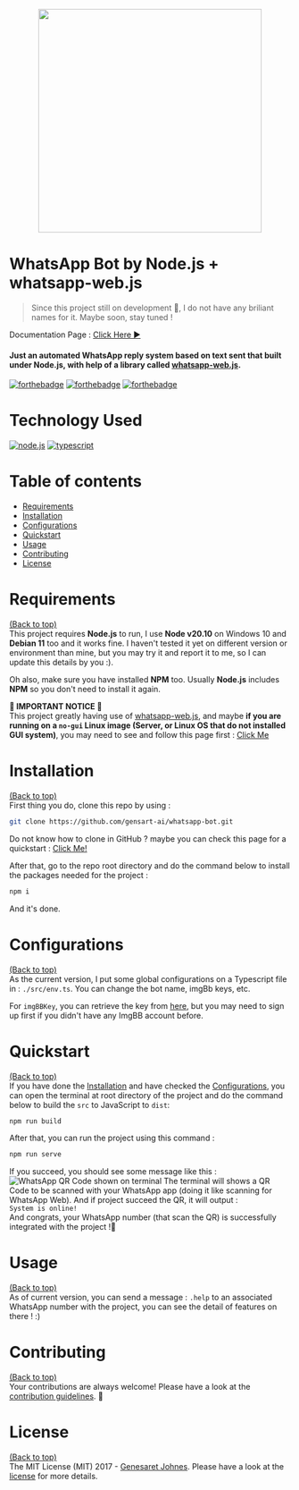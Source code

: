 
<p align="center">
  <img width="400" height="400" src="https://i.ibb.co/7y1v1q4/hour.png">
</p>

# WhatsApp Bot by Node.js + whatsapp-web.js
> Since this project still on development 🚧, I do not have any briliant names for it. Maybe soon, stay tuned !  

Documentation Page : [Click Here ▶](https://gensart-ai.github.io/whatsapp-bot)
#### Just an automated WhatsApp reply system based on text sent that built under Node.js, with help of a library called [whatsapp-web.js](https://wwebjs.dev/).

[![forthebadge](https://forthebadge.com/images/badges/made-with-javascript.png)](https://nodejs.org)
[![forthebadge](https://forthebadge.com/images/badges/powered-by-electricity.png)](https://web.pln.co.id/tentang-kami/profil-perusahaan)
[![forthebadge](http://forthebadge.com/images/badges/built-with-love.svg)](http://forthebadge.com)
# Technology Used
<a href='https://nodejs.org' target="_blank"><img alt='node.js' src='https://img.shields.io/badge/Node.js-100000?style=for-the-badge&logo=node.js&logoColor=white&labelColor=60AA50&color=447C42'/></a> <a href='https://www.typescriptlang.org/' target="_blank"><img alt='typescript' src='https://img.shields.io/badge/Typescript-100000?style=for-the-badge&logo=typescript&logoColor=white&labelColor=5094DD&color=5094DD'/></a>


# Table of contents
- [Requirements](#requirements)
- [Installation](#installation)
- [Configurations](#configurations)
- [Quickstart](#quickstart)
- [Usage](#usage)
- [Contributing](#contributing)
- [License](#license)

# Requirements
[(Back to top)](#table-of-contents)  
This project requires **Node.js** to run, I use **Node v20.10** on Windows 10 and **Debian 11** too and it works fine. I haven't tested it yet on different version or environment than mine, but you may try it and report it to me, so I can update this details by you :).

Oh also, make sure you have installed **NPM** too. Usually **Node.js** includes **NPM** so you don't need to install it again.

**🔴 IMPORTANT NOTICE 🔴**  
This project greatly having use of [whatsapp-web.js](https://wwebjs.dev/),  and maybe **if you are running on a `no-gui` Linux image (Server, or Linux OS that do not installed GUI system)**, you may need to see and follow this page first : [Click Me](https://wwebjs.dev/guide/#installation-on-no-gui-systems)

# Installation
[(Back to top)](#table-of-contents)  
First thing you do, clone this repo by using :  
```bash
git clone https://github.com/gensart-ai/whatsapp-bot.git
```
Do not know how to clone in GitHub ? maybe you can check this page for a quickstart : [Click Me!](https://docs.github.com/en/repositories/creating-and-managing-repositories/cloning-a-repository)

After that, go to the repo root directory and do the command below to install the packages needed for the project :
```bash
npm i
```
And it's done.
# Configurations
[(Back to top)](#table-of-contents)  
As the current version, I put some global configurations on a Typescript file in : `./src/env.ts`. You can change the bot name, imgBb keys, etc.

For `imgBBKey`, you can retrieve the key from [here](https://api.imgbb.com/), but you may need to sign up first if you didn't have any ImgBB account before.

# Quickstart
[(Back to top)](#table-of-contents)  
If you have done the [Installation](#installation) and have checked the [Configurations](#configurations), you can open the terminal at root directory of the project and do the command below to build the `src` to JavaScript to `dist`:
```bash
npm run build
```
After that, you can run the project using this command :
```bash
npm run serve
```
If you succeed, you should see some message like this :
![WhatsApp QR Code shown on terminal](https://i.ibb.co/K5rzdxp/readme-quickstart-1.png)
The terminal will shows a QR Code to be scanned with your WhatsApp app (doing it like scanning for WhatsApp Web). And if project succeed the QR, it will output :  
`System is online!`  
And congrats, your WhatsApp number (that scan the QR) is successfully integrated with the project !🎉
# Usage
[(Back to top)](#table-of-contents)  
As of current version, you can send a message : `.help` to an associated WhatsApp number with the project, you can see the detail of features on there ! :)

# Contributing
[(Back to top)](#table-of-contents)  
Your contributions are always welcome! Please have a look at the [contribution guidelines](CONTRIBUTING.md). :tada:

# License
[(Back to top)](#table-of-contents)  
The MIT License (MIT) 2017 - [Genesaret Johnes](https://github.com/gensart-ai/). Please have a look at the [license](LICENSE.md) for more details.
